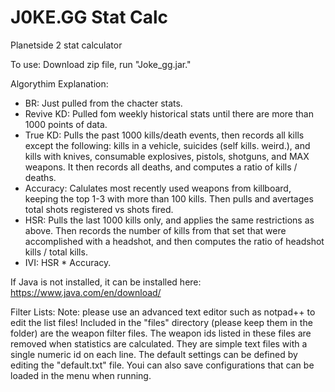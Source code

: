 # J0KE.GG Stat Calc
Planetside 2 stat calculator

To use: Download zip file, run "Joke_gg.jar."

Algorythim Explanation:

 * BR: Just pulled from the chacter stats. 
 * Revive KD: Pulled fom weekly historical stats until there are more than 1000 points of data.
 * True KD: Pulls the past 1000 kills/death events, then records all kills except the following: kills in a vehicle, suicides (self kills. weird.), and kills with knives, consumable explosives, pistols, shotguns, and MAX weapons. It then records all deaths, and computes a ratio of kills / deaths.
 * Accuracy: Calulates most recently used weapons from killboard, keeping the top 1-3 with more than 100 kills. Then pulls and avertages total shots registered vs shots fired.
 * HSR: Pulls the last 1000 kills only, and applies the same restrictions as above. Then records the number of kills from that set that were accomplished with a headshot, and then computes the ratio of headshot kills / total kills.
 * IVI: HSR * Accuracy.



If Java is not installed, it can be installed here: https://www.java.com/en/download/


Filter Lists:
Note: please use an advanced text editor such as notpad++ to edit the list files!
Included in the "files" directory (please keep them in the folder) are the weapon filter files. The weapon ids listed in these files are removed when statistics are calculated. They are simple text files with a single numeric id on each line. The default settings can be defined by editing the "default.txt" file. Youi can also save configurations that can be loaded in the menu when running.
